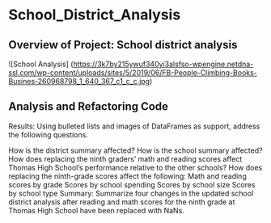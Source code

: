 # School_District_Analysis

## Overview of Project: School district analysis


![School Analysis] (https://3k7by215ywuf340yi3alsfso-wpengine.netdna-ssl.com/wp-content/uploads/sites/5/2019/06/FB-People-Climbing-Books-Busines-260968798_1_640_367_c1_c_c.jpg)

## Analysis and Refactoring Code

Results: Using bulleted lists and images of DataFrames as support, address the following questions.

How is the district summary affected?
How is the school summary affected?
How does replacing the ninth graders’ math and reading scores affect Thomas High School’s performance relative to the other schools?
How does replacing the ninth-grade scores affect the following:
Math and reading scores by grade
Scores by school spending
Scores by school size
Scores by school type
Summary: Summarize four changes in the updated school district analysis after reading and math scores for the ninth grade at Thomas High School have been replaced with NaNs.
